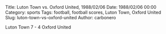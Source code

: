 Title: Luton Town vs. Oxford United, 1988/02/06
Date: 1988/02/06 00:00
Category: sports
Tags: football, football scores, Luton Town, Oxford United
Slug: luton-town-vs-oxford-united
Author: carbonero


Luton Town 7 - 4 Oxford United
